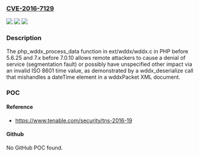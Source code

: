 ### [CVE-2016-7129](https://cve.mitre.org/cgi-bin/cvename.cgi?name=CVE-2016-7129)
![](https://img.shields.io/static/v1?label=Product&message=n%2Fa&color=blue)
![](https://img.shields.io/static/v1?label=Version&message=n%2Fa&color=blue)
![](https://img.shields.io/static/v1?label=Vulnerability&message=n%2Fa&color=brighgreen)

### Description

The php_wddx_process_data function in ext/wddx/wddx.c in PHP before 5.6.25 and 7.x before 7.0.10 allows remote attackers to cause a denial of service (segmentation fault) or possibly have unspecified other impact via an invalid ISO 8601 time value, as demonstrated by a wddx_deserialize call that mishandles a dateTime element in a wddxPacket XML document.

### POC

#### Reference
- https://www.tenable.com/security/tns-2016-19

#### Github
No GitHub POC found.

